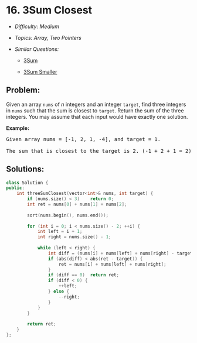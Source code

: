 # 16. 3Sum Closest

* *Difficulty: Medium*

* *Topics: Array, Two Pointers*

* *Similar Questions:*

  * [3Sum](3sum.md)

  * [3Sum Smaller](3sum-smaller.md)

## Problem:

<p>Given an array <code>nums</code> of <em>n</em> integers and an integer <code>target</code>, find three integers in <code>nums</code>&nbsp;such that the sum is closest to&nbsp;<code>target</code>. Return the sum of the three integers. You may assume that each input would have exactly one solution.</p>

<p><strong>Example:</strong></p>

<pre>
Given array nums = [-1, 2, 1, -4], and target = 1.

The sum that is closest to the target is 2. (-1 + 2 + 1 = 2).
</pre>

## Solutions:

```c++
class Solution {
public:
    int threeSumClosest(vector<int>& nums, int target) {
        if (nums.size() < 3)    return 0;
        int ret = nums[0] + nums[1] + nums[2];
        
        sort(nums.begin(), nums.end());
        
        for (int i = 0; i < nums.size() - 2; ++i) {
            int left = i + 1;
            int right = nums.size() - 1;
            
            while (left < right) {
                int diff = (nums[i] + nums[left] + nums[right] - target);
                if (abs(diff) < abs(ret - target)) {
                    ret = nums[i] + nums[left] + nums[right];
                }
                if (diff == 0)  return ret;
                if (diff < 0) {
                    ++left;
                } else {
                    --right;
                }
            }
        }
        
        return ret;
    }
};
```
